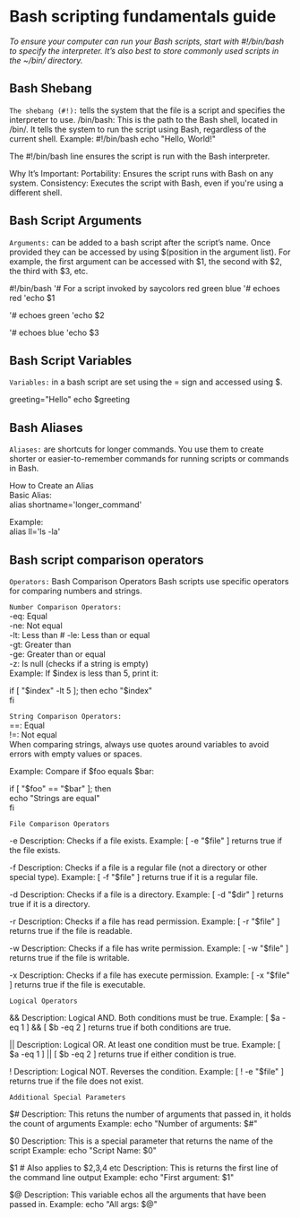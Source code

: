 # Bash scripting fundamentals guide 

_To ensure your computer can run your Bash scripts, start with #!/bin/bash to specify the interpreter. It’s also best to store commonly used scripts in the ~/bin/ directory._

## Bash Shebang
`The shebang (#!):` tells the system that the file is a script and specifies the interpreter to use.
/bin/bash: This is the path to the Bash shell, located in /bin/.
It tells the system to run the script using Bash, regardless of the current shell.
Example:
#!/bin/bash
echo "Hello, World!"

The #!/bin/bash line ensures the script is run with the Bash interpreter.

Why It’s Important:
Portability: Ensures the script runs with Bash on any system.
Consistency: Executes the script with Bash, even if you're using a different shell.

## Bash Script Arguments
`Arguments:` can be added to a bash script after the script’s name. Once provided they can be accessed by using $(position in the argument list). For example, the first argument can be accessed with $1, the second with $2, the third with $3, etc.

#!/bin/bash
'# For a script invoked by saycolors red green blue
'# echoes red
'echo $1

'# echoes green
'echo $2

'# echoes blue
'echo $3

## Bash Script Variables
`Variables:` in a bash script are set using the = sign and accessed using $.

greeting="Hello"
echo $greeting

## Bash Aliases
`Aliases:` are shortcuts for longer commands. You use them to create shorter or easier-to-remember commands for running scripts or commands in Bash.

How to Create an Alias  
Basic Alias:  
alias shortname='longer_command'

Example:  
alias ll='ls -la'

## Bash script comparison operators
`Operators:` Bash Comparison Operators
Bash scripts use specific operators for comparing numbers and strings.

`Number Comparison Operators:`  
-eq: Equal  
-ne: Not equal  
-lt: Less than  #
-le: Less than or equal  
-gt: Greater than  
-ge: Greater than or equal  
-z: Is null (checks if a string is empty)  
Example: If $index is less than 5, print it:

if [ "$index" -lt 5 ]; then  
 echo "$index"  
  fi

`String Comparison Operators:`  
==: Equal  
!=: Not equal  
When comparing strings, always use quotes around variables to avoid errors with empty values or spaces.

Example: Compare if $foo equals $bar:

if [ "$foo" == "$bar" ]; then  
    echo "Strings are equal"  
fi

`File Comparison Operators`

-e
Description: Checks if a file exists.
Example: [ -e "$file" ] returns true if the file exists.

-f
Description: Checks if a file is a regular file (not a directory or other special type).
Example: [ -f "$file" ] returns true if it is a regular file.

-d
Description: Checks if a file is a directory.
Example: [ -d "$dir" ] returns true if it is a directory.

-r
Description: Checks if a file has read permission.
Example: [ -r "$file" ] returns true if the file is readable.

-w
Description: Checks if a file has write permission.
Example: [ -w "$file" ] returns true if the file is writable.

-x
Description: Checks if a file has execute permission.
Example: [ -x "$file" ] returns true if the file is executable.

`Logical Operators`

&&
Description: Logical AND. Both conditions must be true.
Example: [ $a -eq 1 ] && [ $b -eq 2 ] returns true if both conditions are true.

||
Description: Logical OR. At least one condition must be true.
Example: [ $a -eq 1 ] || [ $b -eq 2 ] returns true if either condition is true.

!
Description: Logical NOT. Reverses the condition.
Example: [ ! -e "$file" ] returns true if the file does not exist.


`Additional Special Parameters`

$#
Description: This retuns the number of arguments that passed in, it holds the count of arguments
Example: echo "Number of arguments: $#"

$0
Description: This is a special parameter that returns the name of the script
Example: echo "Script Name: $0"

$1 # Also applies to $2,3,4 etc
Description: This is returns the first line of the command line output
Example: echo "First argument: $1"

$@
Description: This variable echos all the arguments that have been passed in.
Example: echo "All args: $@"